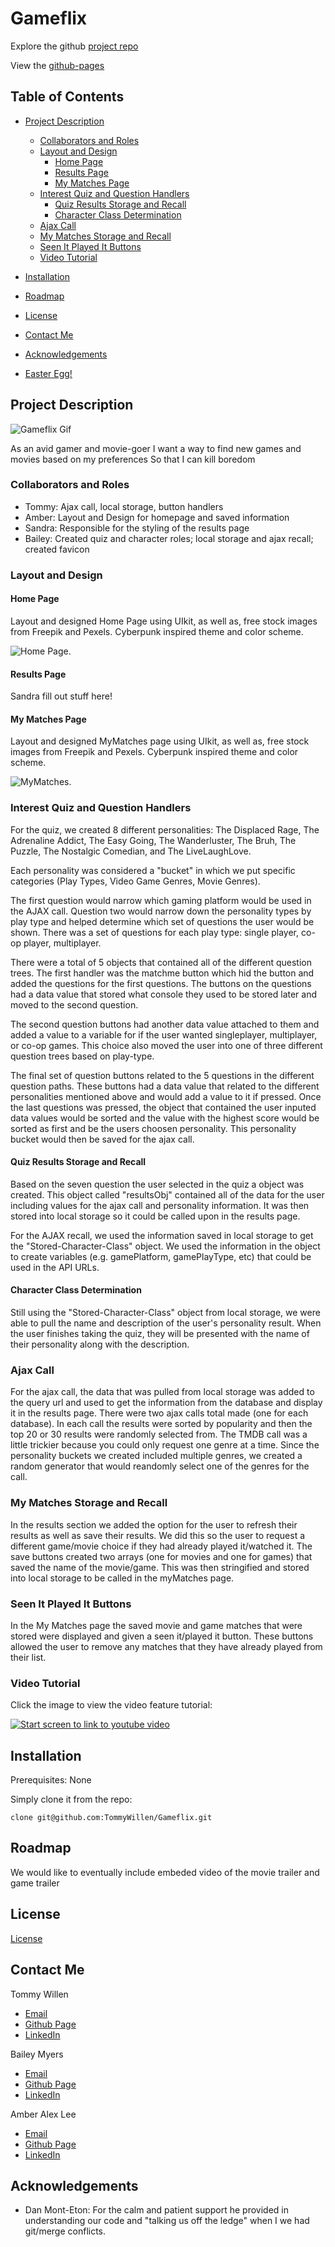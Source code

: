 # Gameflix

Explore the github [project repo](https://github.com/TommyWillen/Gameflix/)

View the [github-pages](https://tommywillen.github.io/Gameflix/)

## Table of Contents

- [Project Description](#Project-Description)
    - [Collaborators and Roles](#Collaborators-and-Roles)
    - [Layout and Design](#event-listeners)
        - [Home Page](#local-storage)
        - [Results Page](#results-page)
        - [My Matches Page](#My-Matches-Page)
    - [Interest Quiz and Question Handlers](#highscores-page)
        - [Quiz Results Storage and Recall](#quiz-results-storage-and-recall)
        - [Character Class Determination](#character-class-determination)
    - [Ajax Call](#Ajax-call)
    - [My Matches Storage and Recall](#my-matches-storage-and-recall)
    - [Seen It Played It Buttons](#seen-it-played-it-buttons)
    - [Video Tutorial](#Video-Tutorial)
- [Installation](#installation)

- [Roadmap](#roadmap)

- [License](#license)

- [Contact Me](#contact-me)

- [Acknowledgements](#acknowledgements)

- [Easter Egg!](#easter-egg!)

## Project Description
![Gameflix Gif](assets\img\Gameflix.gif)

As an avid gamer and movie-goer
I want a way to find new games and movies based on my preferences
So that I can kill boredom


### Collaborators and Roles

- Tommy: Ajax call, local storage, button handlers
- Amber:  Layout and Design for homepage and saved information
- Sandra:  Responsible for the styling  of the results page   
- Bailey: Created quiz and character roles; local storage and ajax recall; created favicon


### Layout and Design

#### Home Page  

Layout and designed Home Page using UIkit, as well as, free stock images from Freepik and Pexels. Cyberpunk inspired theme and color scheme. 

![Home Page.](assets/img/home.page.png)  

#### Results Page

Sandra fill out stuff here!

#### My Matches Page

Layout and designed MyMatches page using UIkit, as well as, free stock images from Freepik and Pexels. Cyberpunk inspired theme and color scheme. 

![MyMatches.](assets/img/mymatches.png) 

### Interest Quiz and Question Handlers

For the quiz, we created 8 different personalities: The Displaced Rage, The Adrenaline Addict, The Easy Going, The Wanderluster, The Bruh, The Puzzle, The Nostalgic Comedian, and The LiveLaughLove.

Each personality was considered a "bucket" in which we put specific categories (Play Types, Video Game Genres, Movie Genres).

The first question would narrow which gaming platform would be used in the AJAX call. Question two would narrow down the personality types by play type and helped determine which set of questions the user would be shown. There was a set of questions for each play type: single player, co-op player, multiplayer.

There were a total of 5 objects that contained all of the different question trees. The first handler was the matchme button which hid the button and added the questions for the first questions. The buttons on the questions had a data value that stored what console they used to be stored later and moved to the second question.

The second question buttons had another data value attached to them and added a value to a variable for if the user wanted singleplayer, multiplayer, or co-op games. This choice also moved the user into one of three different question trees based on play-type.

The final set of question buttons related to the 5 questions in the different question paths. These buttons had a data value that related to the different personalities mentioned above and would add a value to it if pressed. Once the last questions was pressed, the object that contained the user inputed data values would be sorted and the value with the highest score would be sorted as first and be the users choosen personality. This personality bucket would then be saved for the ajax call.

#### Quiz Results Storage and Recall

Based on the seven question the user selected in the quiz a object was created. This object called "resultsObj" contained all of the data for the user including values for the ajax call and personality information. It was then stored into local storage so it could be called upon in the results page.

For the AJAX recall, we used the information saved in local storage to get the "Stored-Character-Class" object. We used the information in the object to create variables (e.g. gamePlatform, gamePlayType, etc) that could be used in the API URLs.

#### Character Class Determination

Still using the "Stored-Character-Class" object from local storage, we were able to pull the name and description of the user's personality result. When the user finishes taking the quiz, they will be presented with the name of their personality along with the description.

### Ajax Call

For the ajax call, the data that was pulled from local storage was added to the query url and used to get the information from the database and display it in the results page. There were two ajax calls total made (one for each database). In each call the results were sorted by popularity and then the top 20 or 30 results were randomly selected from. The TMDB call was a little trickier because you could only request one genre at a time. Since the personality buckets we created included multiple genres, we created a random generator that would reandomly select one of the genres for the call.

### My Matches Storage and Recall

In the results section we added the option for the user to refresh their results as well as save their results. We did this so the user to request a different game/movie choice if they had already played it/watched it. The save buttons created two arrays (one for movies and one for games) that saved the name of the movie/game. This was then stringified and stored into local storage to be called in the myMatches page.

### Seen It Played It Buttons

In the My Matches page the saved movie and game matches that were stored were displayed and given a seen it/played it button. These buttons allowed the user to remove any matches that they have already played from their list.

### Video Tutorial

Click the image to view the video feature tutorial:

[![Start screen to link to youtube video](assets/img/home.page.png)](https://youtu.be/zNPXIwiTRyg)

## Installation

Prerequisites\: None

Simply clone it from the repo\:

```
clone git@github.com:TommyWillen/Gameflix.git
```

## Roadmap

We would like to eventually include embeded video of the movie trailer and game trailer

## License

[License](https://github.com/TommyWillen/Gameflix/blob/main/LICENSE)

## Contact Me

Tommy Willen
- [Email](TommyAllen1215@gmail.com)
- [Github Page](https://github.com/TommyWillen)
- [LinkedIn](https://www.linkedin.com/in/tommy-willen-12867b1b3/)

Bailey Myers
- [Email](baileymyers96@gmail.com)
- [Github Page](https://github.com/baileymyers)
- [LinkedIn](https://www.linkedin.com/in/bailey-myers-9a39a3b8/)  

Amber Alex Lee
- [Email](lee.amber.alex@gmail.com)
- [Github Page](https://github.com/lee-amber-alex)
- [LinkedIn](www.linkedin.com/in/leeamberalex)


## Acknowledgements

- Dan Mont-Eton\: For the calm and patient support he provided in understanding our code and "talking us off the ledge" when I we had git/merge conflicts.